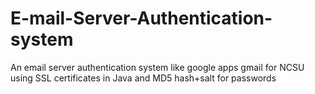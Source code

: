 E-mail-Server-Authentication-system
===================================

An email server authentication system like google apps gmail for NCSU using SSL certificates in Java and MD5 hash+salt for passwords
